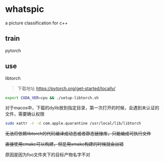 # whatspic
a picture classification for c++

## train

pytorch

## use

libtorch

> 下载地址 https://pytorch.org/get-started/locally/

```bash
export CUDA_VER=cpu && ./setup-libtorch.sh
```

对于macos中，下载的dylib放到指定目录，第一次打开的时候，会遇到未认证的文件，需要确认权限

```bash
sudo xattr -r -d com.apple.quarantine /usr/local/lib/libtorch
```

~~无法将依赖libtorch的代码编译成动态或者静态链接库，只能编成可执行文件~~

~~直接使用cmake可以构建，但是用xmake构建的时候就会出错~~

原因是因为foo文件夹下的目标产物名字不对